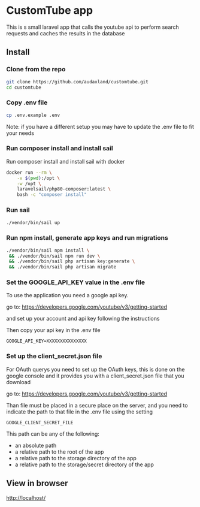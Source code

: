 # CustomTube app

This is s small laravel app that calls the youtube api to perform search requests and caches the results in the database

## Install

### Clone from the repo

```bash
git clone https://github.com/audaxland/customtube.git
cd customtube
```

### Copy .env file

```bash
cp .env.example .env
```
Note: if you have a different setup you may have to update the .env file to fit your needs


### Run composer install and install sail

Run composer install and install sail with docker

```bash
docker run --rm \
    -v $(pwd):/opt \
    -w /opt \
    laravelsail/php80-composer:latest \
    bash -c "composer install"
```

### Run sail

```bash
./vendor/bin/sail up
```

### Run npm install, generate app keys and run migrations

```bash
./vendor/bin/sail npm install \
 && ./vendor/bin/sail npm run dev \
 && ./vendor/bin/sail php artisan key:generate \
 && ./vendor/bin/sail php artisan migrate
```

### Set the GOOGLE_API_KEY value in the .env file

To use the application you need a google api key.

go to: 
<a href="https://developers.google.com/youtube/v3/getting-started" target="_blank">https://developers.google.com/youtube/v3/getting-started</a>

and set up your account and api key following the instructions

Then copy your api key in the .env file

```
GOOGLE_API_KEY=XXXXXXXXXXXXXXX
```

### Set up the client_secret.json file

For OAuth querys you need to set up the OAuth keys, this is done on the google console 
and it provides you with a client_secret.json file that you download

go to: 
<a href="https://developers.google.com/youtube/v3/getting-started" target="_blank">https://developers.google.com/youtube/v3/getting-started</a>


Than file must be placed in a secure place on the server, and you need to indicate the path to that file in the .env file
 using the setting

```
GOOGLE_CLIENT_SECRET_FILE
```

This path can be any of the following:

- an absolute path
- a relative path to the root of the app
- a relative path to the storage directory of the app
- a relative path to the storage/secret directory of the app

## View in browser

<a href="http://localhost/">http://localhost/</a>